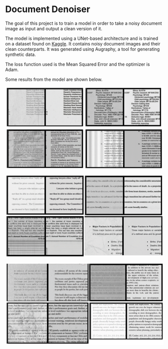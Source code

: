 # Document Denoiser

The goal of this project is to train a model in order to take a
noisy document image as input and output a clean version of it.

The model is implemented using a UNet-based architecture and is trained on
a dataset found on [Kaggle](https://www.kaggle.com/code/shengyou222/what-is-augraphy). 
It contains noisy document images and their clean counterparts. It was 
generated using Augraphy, a tool for generating synthetic data.

The loss function used is the Mean Squared Error and the optimizer is Adam. 

Some results from the model are shown below.

![Samples 1](assets/samples_1.png)

![Samples 2](assets/samples_2.png)

![Samples 3](assets/samples_3.png)
